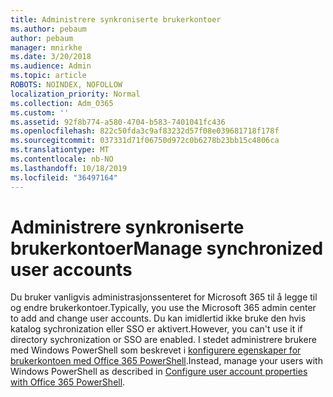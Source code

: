 ```yaml
---
title: Administrere synkroniserte brukerkontoer
ms.author: pebaum
author: pebaum
manager: mnirkhe
ms.date: 3/20/2018
ms.audience: Admin
ms.topic: article
ROBOTS: NOINDEX, NOFOLLOW
localization_priority: Normal
ms.collection: Adm_O365
ms.custom: ''
ms.assetid: 92f8b774-a580-4704-b583-7401041fc436
ms.openlocfilehash: 822c50fda3c9af83232d57f08e039681718f178f
ms.sourcegitcommit: 037331d71f06750d972c0b6278b23bb15c4806ca
ms.translationtype: MT
ms.contentlocale: nb-NO
ms.lasthandoff: 10/18/2019
ms.locfileid: "36497164"
---
```

# <a name="manage-synchronized-user-accounts"></a><span data-ttu-id="a986d-102">Administrere synkroniserte brukerkontoer</span><span class="sxs-lookup"><span data-stu-id="a986d-102">Manage synchronized user accounts</span></span>

<span data-ttu-id="a986d-103">Du bruker vanligvis administrasjonssenteret for Microsoft 365 til å legge til og endre brukerkontoer.</span><span class="sxs-lookup"><span data-stu-id="a986d-103">Typically, you use the Microsoft 365 admin center to add and change user accounts.</span></span> <span data-ttu-id="a986d-104">Du kan imidlertid ikke bruke den hvis katalog sychronization eller SSO er aktivert.</span><span class="sxs-lookup"><span data-stu-id="a986d-104">However, you can't use it if directory sychronization or SSO are enabled.</span></span> <span data-ttu-id="a986d-105">I stedet administrere brukere med Windows PowerShell som beskrevet i [konfigurere egenskaper for brukerkontoen med Office 365 PowerShell](https://docs.microsoft.com/office365/enterprise/powershell/configure-user-account-properties-with-office-365-powershell ).</span><span class="sxs-lookup"><span data-stu-id="a986d-105">Instead, manage your users with Windows PowerShell as described in [Configure user account properties with Office 365 PowerShell](https://docs.microsoft.com/office365/enterprise/powershell/configure-user-account-properties-with-office-365-powershell ).</span></span> 
  

